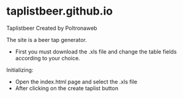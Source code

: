 # taplistbeer.github.io

Taplistbeer
Created by Poltronaweb

The site is a beer tap generator.

- First you must download the .xls file and change the table fields according to your choice.

Initializing:
- Open the index.html page and select the .xls file
- After clicking on the create taplist button

